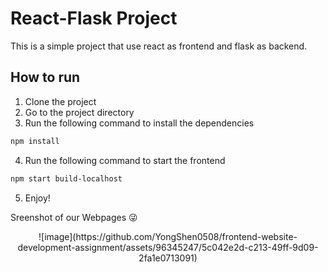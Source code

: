 # React-Flask Project
This is a simple project that use react as frontend and flask as backend.

## How to run
1. Clone the project
2. Go to the project directory
3. Run the following command to install the dependencies
```bash
npm install
```
4. Run the following command to start the frontend
```bash
npm start build-localhost
```
5. Enjoy!


Sreenshot of our Webpages 😜

<div align="center">
  ![image](https://github.com/YongShen0508/frontend-website-development-assignment/assets/96345247/5c042e2d-c213-49ff-9d09-2fa1e0713091)
</div>
